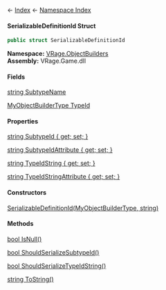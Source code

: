 ← [Index](Api-Index) ← [Namespace Index](Namespace-Index)

#### SerializableDefinitionId Struct

```csharp
public struct SerializableDefinitionId
```

**Namespace:** [VRage.ObjectBuilders](VRage.ObjectBuilders)  
**Assembly:** VRage.Game.dll

#### Fields

[string SubtypeName](VRage.ObjectBuilders.SerializableDefinitionId.SubtypeName)

> 

[MyObjectBuilderType TypeId](VRage.ObjectBuilders.SerializableDefinitionId.TypeId)

> 

#### Properties

[string SubtypeId { get; set; }](VRage.ObjectBuilders.SerializableDefinitionId.SubtypeId)

> 

[string SubtypeIdAttribute { get; set; }](VRage.ObjectBuilders.SerializableDefinitionId.SubtypeIdAttribute)

> 

[string TypeIdString { get; set; }](VRage.ObjectBuilders.SerializableDefinitionId.TypeIdString)

> 

[string TypeIdStringAttribute { get; set; }](VRage.ObjectBuilders.SerializableDefinitionId.TypeIdStringAttribute)

> 

#### Constructors

[SerializableDefinitionId(MyObjectBuilderType, string)](VRage.ObjectBuilders.SerializableDefinitionId..ctor)

> 

#### Methods

[bool IsNull()](VRage.ObjectBuilders.SerializableDefinitionId.IsNull)

> 

[bool ShouldSerializeSubtypeId()](VRage.ObjectBuilders.SerializableDefinitionId.ShouldSerializeSubtypeId)

> 

[bool ShouldSerializeTypeIdString()](VRage.ObjectBuilders.SerializableDefinitionId.ShouldSerializeTypeIdString)

> 

[string ToString()](VRage.ObjectBuilders.SerializableDefinitionId.ToString)

> 

